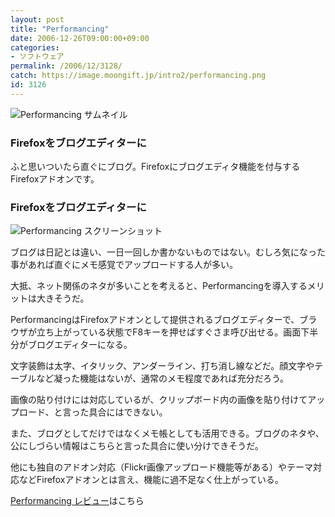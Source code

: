 ```yaml
---
layout: post
title: "Performancing"
date: 2006-12-26T09:00:00+09:00
categories:
- ソフトウェア
permalink: /2006/12/3128/
catch: https://image.moongift.jp/intro2/performancing.png
id: 3126
---
```

 ![Performancing サムネイル](https://image.moongift.jp/intro2/performancing.t.png "Performancing サムネイル")
  

### Firefoxをブログエディターに
  
ふと思いついたら直ぐにブログ。Firefoxにブログエディタ機能を付与するFirefoxアドオンです。  
<!--more-->  

### Firefoxをブログエディターに
  

![Performancing スクリーンショット](https://image.moongift.jp/intro2/performancing.png "Performancing スクリーンショット")

  

ブログは日記とは違い、一日一回しか書かないものではない。むしろ気になった事があれば直ぐにメモ感覚でアップロードする人が多い。

  

大抵、ネット関係のネタが多いことを考えると、Performancingを導入するメリットは大きそうだ。

  

PerformancingはFirefoxアドオンとして提供されるブログエディターで、ブラウザが立ち上がっている状態でF8キーを押せばすぐさま呼び出せる。画面下半分がブログエディターになる。

  

文字装飾は太字、イタリック、アンダーライン、打ち消し線などだ。顔文字やテーブルなど凝った機能はないが、通常のメモ程度であれば充分だろう。

  

画像の貼り付けには対応しているが、クリップボード内の画像を貼り付けてアップロード、と言った具合にはできない。

  

また、ブログとしてだけではなくメモ帳としても活用できる。ブログのネタや、公にしづらい情報はこちらと言った具合に使い分けできそうだ。

  

他にも独自のアドオン対応（Flickr画像アップロード機能等がある）やテーマ対応などFirefoxアドオンとは言え、機能に過不足なく仕上がっている。

  

[Performancing レビュー](http://oss.moongift.jp/review/i-3141.html)はこちら

